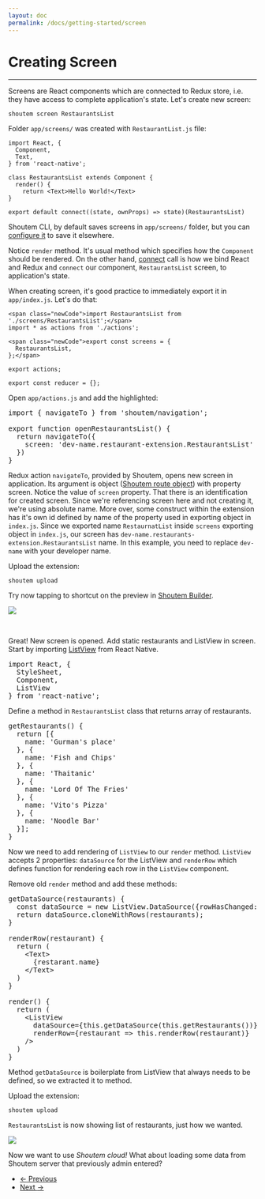 ```yaml
---
layout: doc
permalink: /docs/getting-started/screen
---
```


# Creating Screen
<hr />

Screens are React components which are connected to Redux store, i.e. they have access to complete application's state. Let's create new screen:

```
shoutem screen RestaurantsList
```

Folder `app/screens/` was created with `RestaurantList.js` file:

```
import React, {
  Component,
  Text,
} from 'react-native';

class RestaurantsList extends Component {
  render() {
    return <Text>Hello World!</Text>
}

export default connect((state, ownProps) => state)(RestaurantsList)
```

Shoutem CLI, by default saves screens in `app/screens/` folder, but you can [configure it](TODO) to save it elsewhere. 

Notice `render` method. It's usual method which specifies how the `Component` should be rendered. On the other hand, [connect](https://github.com/reactjs/react-redux/blob/master/docs/api.md#connectmapstatetoprops-mapdispatchtoprops-mergeprops-options) call is how we bind React and Redux and `connect` our component, `RestaurantsList` screen, to application's state.

When creating screen, it's good practice to immediately export it in `app/index.js`. Let's do that:

```
<span class="newCode">import RestaurantsList from './screens/RestaurantsList';</span>
import * as actions from './actions';

<span class="newCode">export const screens = {
  RestaurantsList,
};</span>

export actions;

export const reducer = {};
```

Open `app/actions.js` and add the highlighted:

<pre>
<span class="newCode">import { navigateTo } from 'shoutem/navigation';

export function openRestaurantsList() {
  return navigateTo({
    screen: 'dev-name.restaurant-extension.RestaurantsList'
  })
}</span>
</pre>

Redux action `navigateTo`, provided by Shoutem, opens new screen in application. Its argument is object ([Shoutem route object]()) with property screen. Notice the value of `screen` property. That there is an identification for created screen. Since we're referencing screen here and not creating it, we're using absolute name. More over, some construct within the extension has it's own id defined by name of the property used in exporting object in `index.js`. Since we exported name `RestaurnatList` inside `screens` exporting object in `index.js`, our screen has `dev-name.restaurants-extension.RestaurantsList` name. In this example, you need to replace `dev-name` with your developer name.

Upload the extension:

```
shoutem upload
```

Try now tapping to shortcut on the preview in [Shoutem Builder](). 

<p class="image">
<img src='http://shoutem.github.io/img/getting-started/hello-world.png'/>
</p>

<br />

Great! New screen is opened. Add static restaurants and ListView in screen. Start by importing [ListView](TODO) from React Native.

<pre>
import React, {
  StyleSheet,
  Component,
<span class="newCode">  ListView</span>
} from 'react-native';
</pre>

Define a method in `RestaurantsList` class that returns array of restaurants.

<pre>
<span class="newCode">getRestaurants() {
  return [{
    name: 'Gurman's place'
  }, {
    name: 'Fish and Chips'
  }, {
    name: 'Thaitanic'
  }, { 
    name: 'Lord Of The Fries'
  }, {
    name: 'Vito's Pizza'
  }, {
    name: 'Noodle Bar'
  }];
}</span>
</pre>

Now we need to add rendering of `ListView` to our `render` method. `ListView` accepts 2 properties: `dataSource` for the ListView and `renderRow` which defines function for rendering each row in the `ListView` component.

Remove old `render` method and add these methods:

<pre>
<span class="newCode">getDataSource(restaurants) {
  const dataSource = new ListView.DataSource({rowHasChanged: (r1, r2) => r1 !== r2});
  return dataSource.cloneWithRows(restaurants);
}

renderRow(restaurant) {
  return (
    &lt;Text>
      {restarant.name}
    &lt;/Text>
  )
}</span>

render() {
  return (
    &lt;ListView
      dataSource={this.getDataSource(this.getRestaurants())}
      renderRow={restaurant => this.renderRow(restaurant)}
    />
  )
}</span>
</pre>

Method `getDataSource` is boilerplate from ListView that always needs to be defined, so we extracted it to method.

Upload the extension:

```
shoutem upload
```

`RestaurantsList` is now showing list of restaurants, just how we wanted. 

<p class="image">
<img src='http://shoutem.github.io/img/getting-started/plain-list.png'/>
</p>

Now we want to use _Shoutem cloud!_ What about loading some data from Shoutem server that previously admin entered?

<nav>
  <ul class="pager">
    <li class="previous">
      <a href="http://shoutem.github.io/docs/getting-started/shortcut"><span aria-hidden="true">&larr;</span> Previous</a>
    </li>
    <li class="next">
      <a href="http://shoutem.github.io/docs/getting-started/data-schemas">Next <span aria-hidden="true">&rarr;</span></a>
    </li>
  </ul>
</nav>
